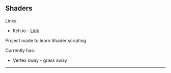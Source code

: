 ## **Shaders**
Links:
- Itch.io - [Link](https://laimonukas.itch.io/shaders "Link")

Project made to learn Shader scripting

Currently has:
- Vertex sway - grass sway

------------

